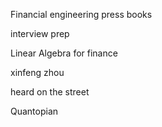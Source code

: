 Financial engineering press books

interview prep

Linear Algebra for finance 

xinfeng zhou

heard on the street

Quantopian 